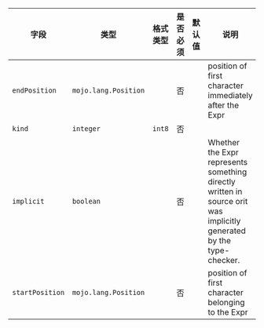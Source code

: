 | 字段 | 类型 | 格式类型 | 是否必须 | 默认值 | 说明 |
|---|---|---|---|---|---|
| `endPosition` | `mojo.lang.Position` |  | 否 |  | position of first character immediately after the Expr |
| `kind` | `integer` | `int8` | 否 |  |  |
| `implicit` | `boolean` |  | 否 |  | Whether the Expr represents something directly written in source orit was implicitly generated by the type-checker. |
| `startPosition` | `mojo.lang.Position` |  | 否 |  | position of first character belonging to the Expr |
